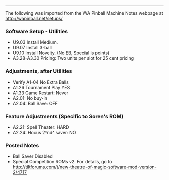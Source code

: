 ***
The following was imported from the WA Pinball Machine Notes webpage at http://wapinball.net/setups/
### Software Setup - Utilities
-   U9.03 Install Medium.
-   U9.07 Install 3-ball
-   U9.10 Install Novelty. (No EB, Special is points)
-   A3.28-A3.30 Pricing: Two units per slot for 25 cent pricing
### Adjustments, after Utilities
-   Verify A1-04 No Extra Balls
-   A1.26 Tournament Play YES
-   A1.33 Game Restart: Never
-   A2.01: No buy-in
-   A2.04: Ball Save: OFF
### Feature Adjustments (Specific to Soren's ROM)
-   A2.21: Spell Theater: HARD
-   A2.24: Hocus 2^nd^ saver: NO
### Posted Notes
-   Ball Saver Disabled
-   Special Competition ROMs v2. For details, go to
    http://tiltforums.com/t/new-theatre-of-magic-software-mod-version-2/4717